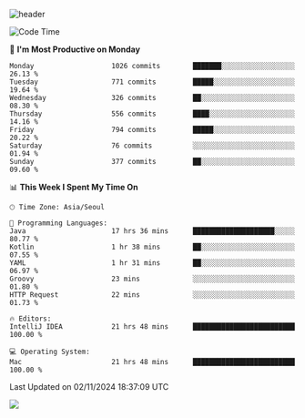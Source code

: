 ![header](https://capsule-render.vercel.app/api?type=Egg&color=timeAuto&height=300&section=header&text=PoPo&fontSize=90&animation=fadeIn)

  <!--START_SECTION:waka-->
![Code Time](http://img.shields.io/badge/Code%20Time-2%2C091%20hrs%2040%20mins-blue)

📅 **I'm Most Productive on Monday** 

```text
Monday                   1026 commits        ███████░░░░░░░░░░░░░░░░░░   26.13 % 
Tuesday                  771 commits         █████░░░░░░░░░░░░░░░░░░░░   19.64 % 
Wednesday                326 commits         ██░░░░░░░░░░░░░░░░░░░░░░░   08.30 % 
Thursday                 556 commits         ████░░░░░░░░░░░░░░░░░░░░░   14.16 % 
Friday                   794 commits         █████░░░░░░░░░░░░░░░░░░░░   20.22 % 
Saturday                 76 commits          ░░░░░░░░░░░░░░░░░░░░░░░░░   01.94 % 
Sunday                   377 commits         ██░░░░░░░░░░░░░░░░░░░░░░░   09.60 % 
```


📊 **This Week I Spent My Time On** 

```text
🕑︎ Time Zone: Asia/Seoul

💬 Programming Languages: 
Java                     17 hrs 36 mins      ████████████████████░░░░░   80.77 % 
Kotlin                   1 hr 38 mins        ██░░░░░░░░░░░░░░░░░░░░░░░   07.55 % 
YAML                     1 hr 31 mins        ██░░░░░░░░░░░░░░░░░░░░░░░   06.97 % 
Groovy                   23 mins             ░░░░░░░░░░░░░░░░░░░░░░░░░   01.80 % 
HTTP Request             22 mins             ░░░░░░░░░░░░░░░░░░░░░░░░░   01.73 % 

🔥 Editors: 
IntelliJ IDEA            21 hrs 48 mins      █████████████████████████   100.00 % 

💻 Operating System: 
Mac                      21 hrs 48 mins      █████████████████████████   100.00 % 
```


 Last Updated on 02/11/2024 18:37:09 UTC
<!--END_SECTION:waka-->



<img src="https://capsule-render.vercel.app/api?type=Egg&color=timeAuto&height=300&section=footer&text=PoPo&fontSize=90&animation=fadeIn&reversal=true" />
